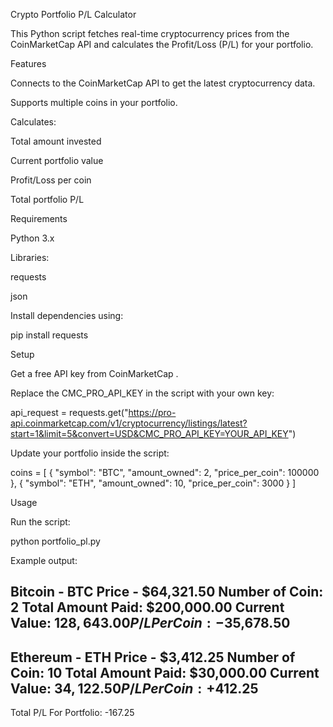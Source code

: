 Crypto Portfolio P/L Calculator

This Python script fetches real-time cryptocurrency prices from the CoinMarketCap API and calculates the Profit/Loss (P/L) for your portfolio.

Features

Connects to the CoinMarketCap API to get the latest cryptocurrency data.

Supports multiple coins in your portfolio.

Calculates:

Total amount invested

Current portfolio value

Profit/Loss per coin

Total portfolio P/L

Requirements

Python 3.x

Libraries:

requests

json

Install dependencies using:

pip install requests

Setup

Get a free API key from CoinMarketCap
.

Replace the CMC_PRO_API_KEY in the script with your own key:

api_request = requests.get("https://pro-api.coinmarketcap.com/v1/cryptocurrency/listings/latest?start=1&limit=5&convert=USD&CMC_PRO_API_KEY=YOUR_API_KEY")


Update your portfolio inside the script:

coins = [
    {
        "symbol": "BTC",
        "amount_owned": 2,
        "price_per_coin": 100000
    },
    {
        "symbol": "ETH",
        "amount_owned": 10,
        "price_per_coin": 3000
    }
]

Usage

Run the script:

python portfolio_pl.py


Example output:

Bitcoin - BTC
Price - $64,321.50
Number of Coin: 2
Total Amount Paid: $200,000.00
Current Value: $128,643.00
P/L Per Coin: -$35,678.50
-------
Ethereum - ETH
Price - $3,412.25
Number of Coin: 10
Total Amount Paid: $30,000.00
Current Value: $34,122.50
P/L Per Coin: +$412.25
-------
Total P/L For Portfolio: -167.25
